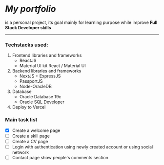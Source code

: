 *My portfolio* 
====================
is a personal project, its goal mainly for learning purpose while improve **Full Stack Developer skills**

---------------------------------------------------------------------------------------------------------

### Techstacks used:
1. Frontend libraries and frameworks
   - ReactJS
   - Material UI kit React / Material UI
2. Backend libraries and frameworks
   - NextJS + ExpressJS
   - PassportJS 
   - Node-OracleDB
3. Database
   - Oracle Database 19c
   - Oracle SQL Developer
4. Deploy to Vercel

### Main task list
- [x] Create a welcome page
- [ ] Create a skill page
- [ ] Create a CV page
- [ ] Login with authentication using newly created account or using social network
- [ ] Contact page show people's comments section
